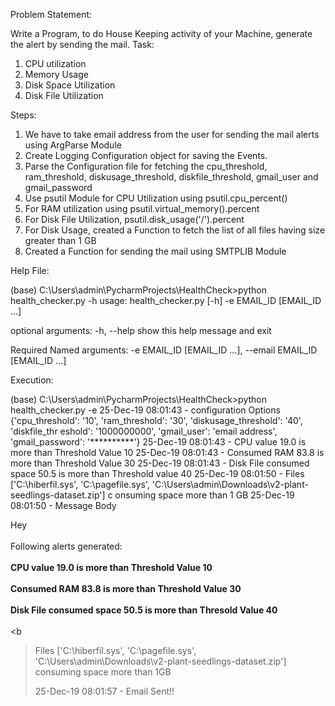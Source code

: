 Problem Statement:

Write a Program, to do House Keeping activity of your Machine, generate the alert by sending the mail.
Task:
1. CPU utilization
2. Memory Usage
3. Disk Space Utilization
4. Disk File Utilization

Steps:

1. We have to take email address from the user for sending the mail alerts using ArgParse Module
2. Create Logging Configuration object for saving the Events.
3. Parse the Configuration file for fetching the cpu_threshold, ram_threshold, diskusage_threshold, diskfile_threshold, gmail_user and gmail_password
4. Use psutil Module for CPU Utilization using psutil.cpu_percent()
5. For RAM utilization using psutil.virtual_memory().percent
6. For Disk File Utilization, psutil.disk_usage('/').percent
7. For Disk Usage, created a Function to fetch the list of all files having size greater than 1 GB
8. Created a Function for sending the mail using SMTPLIB Module


Help File:


(base) C:\Users\admin\PycharmProjects\HealthCheck>python health_checker.py -h
usage: health_checker.py [-h] -e EMAIL_ID [EMAIL_ID ...]

optional arguments:
  -h, --help            show this help message and exit

Required Named arguments:
  -e EMAIL_ID [EMAIL_ID ...], --email EMAIL_ID [EMAIL_ID ...]


Execution:

(base) C:\Users\admin\PycharmProjects\HealthCheck>python health_checker.py -e <email address>
25-Dec-19 08:01:43 - configuration Options {'cpu_threshold': '10', 'ram_threshold': '30', 'diskusage_threshold': '40', 'diskfile_thr
eshold': '1000000000', 'gmail_user': 'email address', 'gmail_password': '**********'}
25-Dec-19 08:01:43 - CPU value 19.0 is more than Threshold Value 10
25-Dec-19 08:01:43 - Consumed RAM 83.8 is more than Threshold Value 30
25-Dec-19 08:01:43 - Disk File consumed space 50.5 is more than Threshold value 40
25-Dec-19 08:01:50 - Files ['C:\\hiberfil.sys', 'C:\\pagefile.sys', 'C:\\Users\\admin\\Downloads\\v2-plant-seedlings-dataset.zip'] c
onsuming space more than 1 GB
25-Dec-19 08:01:50 - Message Body     <html>
        <head></head>
        <body>
            <p>Hey <email user><br>
            <br>
            Following alerts generated:<br>            <br><b>CPU value 19.0 is more than Threshold Value 10 </b><br><br><b>Consumed
 RAM 83.8 is more than Threshold Value 30 </b><br><br><b>Disk File consumed space 50.5 is more than Thresold Value 40 </b><br><br><b
>Files ['C:\\hiberfil.sys', 'C:\\pagefile.sys', 'C:\\Users\\admin\\Downloads\\v2-plant-seedlings-dataset.zip'] consuming space more
than 1GB </b><br>        </p>
        </body>
        </html>
25-Dec-19 08:01:57 - Email Sent!!
